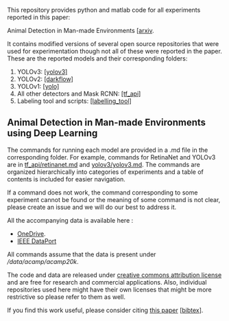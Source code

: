 This repository provides python and matlab code for all experiments reported in this paper:

Animal Detection in Man-made Environments
[[arxiv](https://arxiv.org/abs/1901.04412).

It contains modified versions of several open source repositories that were used for experimentation though not all of these were reported in the paper.
These are the reported models and their corresponding folders:
1. YOLOv3: [[yolov3]](yolov3)
2. YOLOv2: [[darkflow]](darkflow)
3. YOLOv1: [[yolo]](yolo)
4. All other detectors and Mask RCNN: [[tf_api]](tf_api)
4. Labeling tool and scripts: [[labelling_tool]](labelling_tool)

Animal Detection in Man-made Environments using Deep Learning
-------------------------------------------------------------

The commands for running each model are provided in a .md file in the corresponding folder.
For example, commands for RetinaNet and YOLOv3 are in [tf_api/retinanet.md](tf_api/retinanet.md) and [yolov3/yolov3.md](yolov3/yolov3.md).
The commands are organized hierarchically into categories of experiments and a table of contents is included for easier navigation.

If a command does not work,  the command corresponding to some experiment cannot be found or the meaning of some command is not clear, please create an issue and we will do our best to address it.

All the accompanying data is available here :

 - [OneDrive](https://ualbertaca-my.sharepoint.com/:f:/g/personal/asingh1_ualberta_ca/EtwQsFI1rCRPm8kE7yv1p8IBCBBBh_vT9RYRIqrfDjXTHQ).
 - [IEEE DataPort](http://dx.doi.org/10.21227/ebax-1h44)

All commands assume that the data is present under _/data/acamp/acamp20k_.

The code and data are released under [creative commons attribution license](https://creativecommons.org/licenses/by/4.0/) and are free for research and commercial applications. 
Also, individual repositories used here might have their own licenses that might be more restrictive so please refer to them as well.

If you find this work useful, please consider citing [this paper](https://arxiv.org/abs/1901.04412) [[bibtex](misc/bibtex.txt)].






